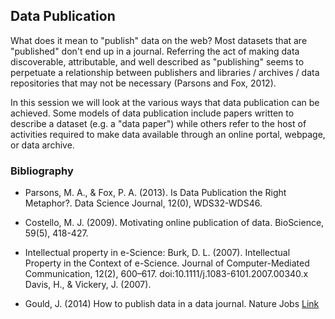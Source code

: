 ## Data Publication

What does it mean to "publish" data on the web? Most datasets that are "published" don't end up in a journal. Referring the act of making data discoverable, attributable, and well described as "publishing" seems to perpetuate a relationship between publishers and libraries / archives / data repositories that may not be necessary (Parsons and Fox, 2012). 

In this session we will look at the various ways that data publication can be achieved. Some models of data publication include papers written to describe a dataset (e.g. a "data paper") while others refer to the host of activities required to make data available through an online portal, webpage, or data archive. 


### Bibliography

- Parsons, M. A., & Fox, P. A. (2013). Is Data Publication the Right Metaphor?. Data Science Journal, 12(0), WDS32-WDS46.

- Costello, M. J. (2009). Motivating online publication of data. BioScience, 59(5), 418-427.

- Intellectual property in e-Science: Burk, D. L. (2007). Intellectual Property in the Context of e-Science. Journal of Computer-Mediated Communication, 12(2), 600–617. doi:10.1111/j.1083-6101.2007.00340.x Davis, H., & Vickery, J. (2007). 

- Gould, J. (2014)  How to publish data in a data journal. Nature Jobs [Link](http://blogs.nature.com/naturejobs/2014/12/04/how-to-publish-your-data-in-a-data-journal)